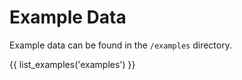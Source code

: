 # Example Data

Example data can be found in the `/examples` directory.

{{ list_examples('examples') }}

